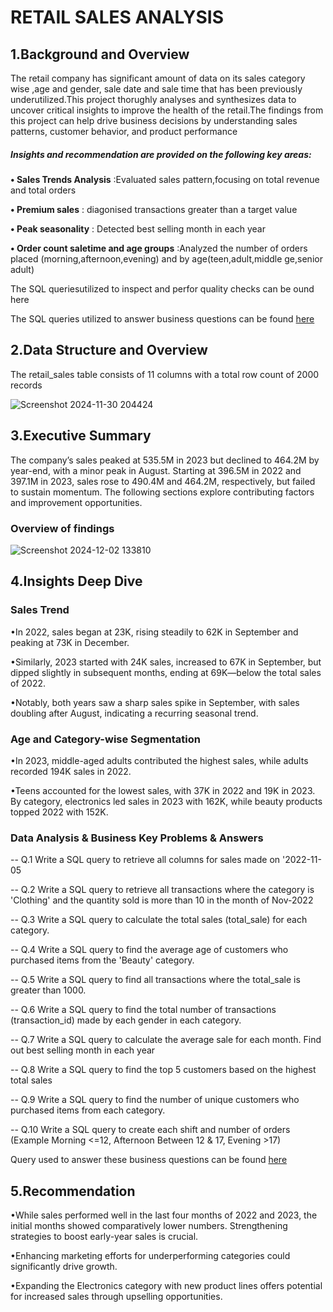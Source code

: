 # RETAIL SALES ANALYSIS

## 1.Background and Overview


The retail company has significant amount of data on its sales category wise ,age and gender, sale date and sale time that has been previously underutilized.This project thorughly analyses and synthesizes data to uncover critical insights to improve the health of the retail.The findings from this project can help drive business decisions by understanding sales patterns, customer behavior, and product performance

##### Insights and recommendation are provided on the following key areas:

 **• Sales Trends Analysis** :Evaluated sales pattern,focusing on total revenue and total orders

**• Premium sales** : diagonised transactions greater than a target value

**• Peak seasonality** : Detected best selling month in each year

**• Order count saletime  and age groups**  :Analyzed the number of orders placed (morning,afternoon,evening) and by age(teen,adult,middle ge,senior adult)

The SQL queriesutilized to inspect and perfor quality checks can be ound here

The SQL queries utilized to answer business questions can be found [here](https://github.com/ErnestaRoschelle/Retail_Sales_Analysis/blob/main/retail_sales_analysis.sql)



## 2.Data Structure and Overview

The retail_sales table consists of 11 columns with a total row count of 2000 records

![Screenshot 2024-11-30 204424](https://github.com/user-attachments/assets/73374314-e2f9-468a-a93c-a6b5f3e082c5)


## 3.Executive Summary

The company’s sales peaked at 535.5M in 2023 but declined to 464.2M by year-end, with a minor peak in August. Starting at 396.5M in 2022 and 397.1M in 2023, sales rose to 490.4M and 464.2M, respectively, but failed to sustain momentum. The following sections explore contributing factors and improvement opportunities.

### Overview of findings

![Screenshot 2024-12-02 133810](https://github.com/user-attachments/assets/a67b5865-4ddd-4990-84c5-16f2a75f75e8)


## 4.Insights Deep Dive

### Sales Trend

•In 2022, sales began at 23K, rising steadily to 62K in September and peaking at 73K in December. 

•Similarly, 2023 started with 24K sales, increased to 67K in September, but dipped slightly in subsequent months, ending at 69K—below the total sales of 2022. 

•Notably, both years saw a sharp sales spike in September, with sales doubling after August, indicating a recurring seasonal trend.

### Age and Category-wise Segmentation

•In 2023, middle-aged adults contributed the highest sales, while adults recorded 194K sales in 2022.

•Teens accounted for the lowest sales, with 37K in 2022 and 19K in 2023. By category, electronics led sales in 2023 with 162K, while beauty products topped 2022 with 152K.

### Data Analysis & Business Key Problems & Answers


-- Q.1 Write a SQL query to retrieve all columns for sales made on '2022-11-05

-- Q.2 Write a SQL query to retrieve all transactions where the category is 'Clothing' and the quantity sold is more than 10 in the month of Nov-2022

-- Q.3 Write a SQL query to calculate the total sales (total_sale) for each category.

-- Q.4 Write a SQL query to find the average age of customers who purchased items from the 'Beauty' category.

-- Q.5 Write a SQL query to find all transactions where the total_sale is greater than 1000.

-- Q.6 Write a SQL query to find the total number of transactions (transaction_id) made by each gender in each category.

-- Q.7 Write a SQL query to calculate the average sale for each month. Find out best selling month in each year

-- Q.8 Write a SQL query to find the top 5 customers based on the highest total sales 

-- Q.9 Write a SQL query to find the number of unique customers who purchased items from each category.

-- Q.10 Write a SQL query to create each shift and number of orders (Example Morning <=12, Afternoon Between 12 & 17, Evening >17)

Query used to answer these business questions can be found  [here](https://github.com/ErnestaRoschelle/Retail_Sales_Analysis/blob/main/retail_sales_analysis.sql)

## 5.Recommendation

•While sales performed well in the last four months of 2022 and 2023, the initial months showed comparatively lower numbers. Strengthening strategies to boost early-year sales is crucial.

•Enhancing marketing efforts for underperforming categories could significantly drive growth.

•Expanding the Electronics category with new product lines offers potential for increased sales through upselling opportunities.
